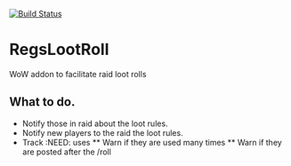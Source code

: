 [![Build Status](https://travis-ci.org/opussf/RegsLootRoll.svg?branch=master)](https://travis-ci.org/opussf/RegsLootRoll)

# RegsLootRoll

WoW addon to facilitate raid loot rolls

## What to do.

* Notify those in raid about the loot rules.
* Notify new players to the raid the loot rules.
* Track :NEED: uses
** Warn if they are used many times
** Warn if they are posted after the /roll

